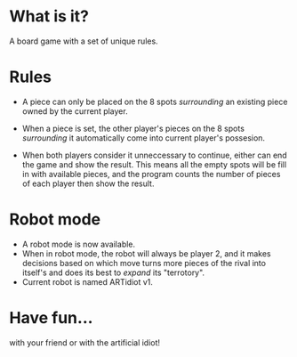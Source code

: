 # What is it?
A board game with a set of unique rules.

# Rules
* A piece can only be placed on the 8 spots *surrounding* an existing piece owned by the current player.

* When a piece is set, the other player's pieces on the 8 spots *surrounding* it automatically come into current player's possesion.

* When both players consider it unneccessary to continue, either can end the game and show the result. This means all the empty spots will be fill in with available pieces, and the program counts the number of pieces of each player then show the result.
# Robot mode
* A robot mode is now available. 
* When in robot mode, the robot will always be player 2, and it makes decisions based on which move turns more pieces of the rival into itself's and does its best to *expand* its "terrotory".
* Current robot is named ARTidiot v1.

# Have fun...
with your friend or with the artificial idiot!


